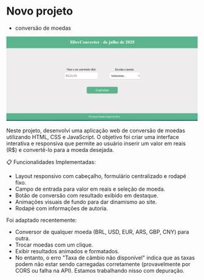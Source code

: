 # Novo projeto

- conversão de moedas

<img src="img/devConverter.png"></img>

Neste projeto, desenvolvi uma aplicação web de conversão de moedas utilizando HTML, CSS e JavaScript. O objetivo foi criar uma interface interativa e responsiva que permite ao usuário inserir um valor em reais (R$) e convertê-lo para a moeda desejada.

📋 Funcionalidades Implementadas:

- Layout responsivo com cabeçalho, formulário centralizado e rodapé fixo.
- Campo de entrada para valor em reais e seleção de moeda.
- Botão de conversão com resultado exibido em destaque.
- Animações visuais de fundo para dar dinamismo ao site.
- Rodapé com informações de autoria.

Foi adaptado recentemente:

- Conversor de qualquer moeda (BRL, USD, EUR, ARS, GBP, CNY) para outra.
- Trocar moedas com um clique.
- Exibir resultados animados e formatados.
- No entanto, o erro "Taxa de câmbio não disponível" indica que as taxas podem não estar sendo carregadas corretamente (provavelmente por CORS ou falha na API). Estamos trabalhando nisso com depuração.
